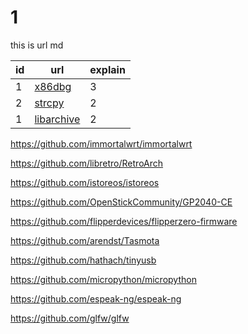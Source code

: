 # 1 
this is url md

| id | url                                            | explain |
|----|------------------------------------------------|---------|
| 1  | [x86dbg](https://github.com/x64dbg/x64dbg)     | 3       |
| 2  | [strcpy](https://github.com/Genymobile/scrcpy) | 2       |
| 1  | [libarchive](https://github.com/libarchive/libarchive)                                           | 2       |


https://github.com/immortalwrt/immortalwrt

https://github.com/libretro/RetroArch

https://github.com/istoreos/istoreos

https://github.com/OpenStickCommunity/GP2040-CE

https://github.com/flipperdevices/flipperzero-firmware

https://github.com/arendst/Tasmota

https://github.com/hathach/tinyusb

https://github.com/micropython/micropython

https://github.com/espeak-ng/espeak-ng

https://github.com/glfw/glfw
